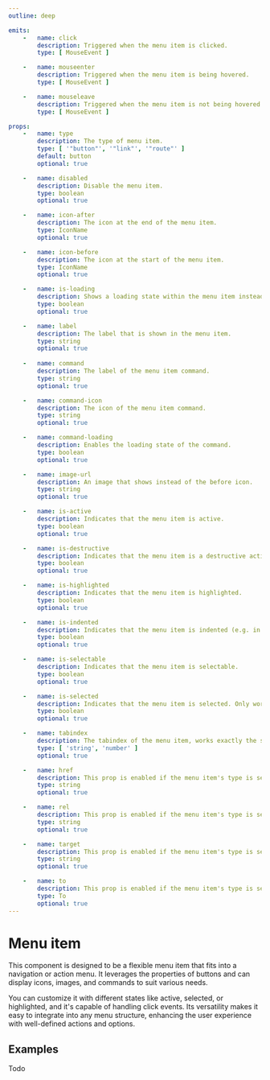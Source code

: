 ```yaml
---
outline: deep

emits:
    -   name: click
        description: Triggered when the menu item is clicked.
        type: [ MouseEvent ]

    -   name: mouseenter
        description: Triggered when the menu item is being hovered.
        type: [ MouseEvent ]

    -   name: mouseleave
        description: Triggered when the menu item is not being hovered anymore.
        type: [ MouseEvent ]

props:
    -   name: type
        description: The type of menu item.
        type: [ '"button"', '"link"', '"route"' ]
        default: button
        optional: true

    -   name: disabled
        description: Disable the menu item.
        type: boolean
        optional: true

    -   name: icon-after
        description: The icon at the end of the menu item.
        type: IconName
        optional: true

    -   name: icon-before
        description: The icon at the start of the menu item.
        type: IconName
        optional: true

    -   name: is-loading
        description: Shows a loading state within the menu item instead of the icon at the start.
        type: boolean
        optional: true

    -   name: label
        description: The label that is shown in the menu item.
        type: string
        optional: true
        
    -   name: command
        description: The label of the menu item command.
        type: string
        optional: true

    -   name: command-icon
        description: The icon of the menu item command.
        type: string
        optional: true

    -   name: command-loading
        description: Enables the loading state of the command.
        type: boolean
        optional: true

    -   name: image-url
        description: An image that shows instead of the before icon.
        type: string
        optional: true

    -   name: is-active
        description: Indicates that the menu item is active.
        type: boolean
        optional: true

    -   name: is-destructive
        description: Indicates that the menu item is a destructive action.
        type: boolean
        optional: true

    -   name: is-highlighted
        description: Indicates that the menu item is highlighted.
        type: boolean
        optional: true

    -   name: is-indented
        description: Indicates that the menu item is indented (e.g. in a sub-menu structure).
        type: boolean
        optional: true

    -   name: is-selectable
        description: Indicates that the menu item is selectable.
        type: boolean
        optional: true

    -   name: is-selected
        description: Indicates that the menu item is selected. Only works if is-selectable is also enabled.
        type: boolean
        optional: true

    -   name: tabindex
        description: The tabindex of the menu item, works exactly the same as html.
        type: [ 'string', 'number' ]
        optional: true

    -   name: href
        description: This prop is enabled if the menu item's type is set to link. It's the same as the <a> HTML element.
        type: string
        optional: true

    -   name: rel
        description: This prop is enabled if the menu item's type is set to link. It's the same as the <a> HTML element.
        type: string
        optional: true

    -   name: target
        description: This prop is enabled if the menu item's type is set to link. It's the same as the <a> HTML element.
        type: string
        optional: true

    -   name: to
        description: This prop is enabled if the menu item's type is set to route. This integrates with Vue Router.
        type: To
        optional: true
---
```


<script
    lang="ts"
    setup>
    import { FluxMenu, FluxMenuGroup, FluxMenuItem, FluxPane, FluxSeparator } from '@basmilius/flux';
</script>

# Menu item

This component is designed to be a flexible menu item that fits into a navigation or action menu. It leverages the properties of buttons and can display icons, images, and commands to suit various needs.

You can customize it with different states like active, selected, or highlighted, and it's capable of handling click events. Its versatility makes it easy to integrate into any menu structure, enhancing the user experience with well-defined actions and options.

<Preview>
    <FluxPane style="width: 300px">
        <FluxMenu>
            <FluxMenuItem
                icon-after="angle-right"
                icon-before="grid-2"
                label="Dashboard"/>
        </FluxMenu>
    </FluxPane>
</Preview>

<FrontmatterDocs/>

## Examples

Todo
